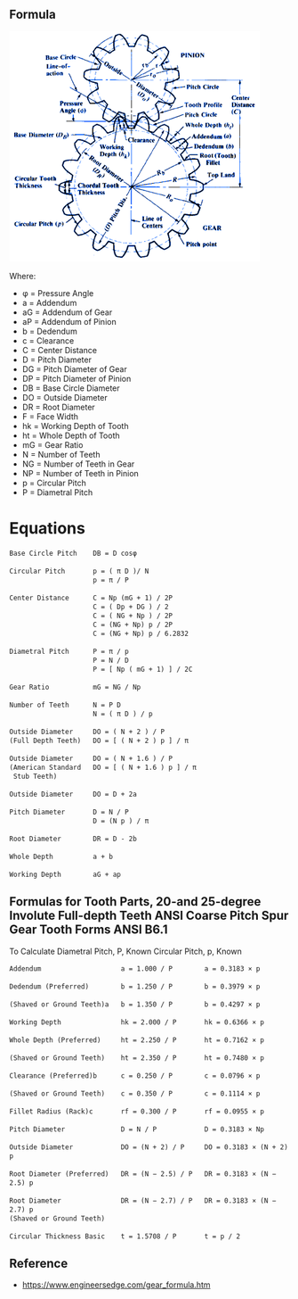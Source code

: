 ## Formula

![gear Nomenclature](gear-nomenclature.png)

Where:
* φ = Pressure Angle
* a = Addendum
* aG = Addendum of Gear
* aP = Addendum of Pinion
* b = Dedendum
* c = Clearance
* C = Center Distance
* D = Pitch Diameter
* DG = Pitch Diameter of Gear
* DP = Pitch Diameter of Pinion
* DB = Base Circle Diameter
* DO = Outside Diameter
* DR = Root Diameter
* F = Face Width
* hk = Working Depth of Tooth
* ht = Whole Depth of Tooth
* mG = Gear Ratio
* N = Number of Teeth
* NG = Number of Teeth in Gear
* NP = Number of Teeth in Pinion
* p = Circular Pitch
* P = Diametral Pitch

# Equations

    Base Circle Pitch	 DB = D cosφ  

    Circular Pitch       p = ( π D )/ N
                         p = π / P

    Center Distance      C = Np (mG + 1) / 2P
                         C = ( Dp + DG ) / 2
                         C = ( NG + Np ) / 2P
                         C = (NG + Np) p / 2P
                         C = (NG + Np) p / 6.2832

    Diametral Pitch      P = π / p
                         P = N / D
                         P = [ Np ( mG + 1) ] / 2C

    Gear Ratio           mG = NG / Np

    Number of Teeth      N = P D
                         N = ( π D ) / p
    
    Outside Diameter     DO = ( N + 2 ) / P
    (Full Depth Teeth)   DO = [ ( N + 2 ) p ] / π

    Outside Diameter     DO = ( N + 1.6 ) / P
    (American Standard   DO = [ ( N + 1.6 ) p ] / π
     Stub Teeth)

    Outside Diameter     DO = D + 2a

    Pitch Diameter       D = N / P
                         D = (N p ) / π

    Root Diameter	     DR = D - 2b

    Whole Depth          a + b

    Working Depth	     aG + ap

## Formulas for Tooth Parts, 20-and 25-degree Involute Full-depth Teeth ANSI Coarse Pitch Spur Gear Tooth Forms ANSI B6.1

To Calculate
Diametral Pitch,
P, Known
Circular Pitch,
p, Known

    Addendum                    a = 1.000 / P        a = 0.3183 × p

    Dedendum (Preferred)        b = 1.250 / P        b = 0.3979 × p

    (Shaved or Ground Teeth)a   b = 1.350 / P        b = 0.4297 × p

    Working Depth               hk = 2.000 / P       hk = 0.6366 × p

    Whole Depth (Preferred)     ht = 2.250 / P       ht = 0.7162 × p

    (Shaved or Ground Teeth)    ht = 2.350 / P       ht = 0.7480 × p

    Clearance (Preferred)b      c = 0.250 / P        c = 0.0796 × p

    (Shaved or Ground Teeth)    c = 0.350 / P        c = 0.1114 × p

    Fillet Radius (Rack)c       rf = 0.300 / P       rf = 0.0955 × p

    Pitch Diameter              D = N / P            D = 0.3183 × Np

    Outside Diameter            DO = (N + 2) / P     DO = 0.3183 × (N + 2) p

    Root Diameter (Preferred)   DR = (N − 2.5) / P   DR = 0.3183 × (N − 2.5) p

    Root Diameter               DR = (N − 2.7) / P   DR = 0.3183 × (N − 2.7) p     
    (Shaved or Ground Teeth)

    Circular Thickness Basic    t = 1.5708 / P       t = p / 2

## Reference
 - https://www.engineersedge.com/gear_formula.htm

